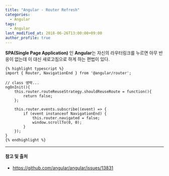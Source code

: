 ```yaml
---
title: "Angular - Router Refresh"
categories: 
  - Angular
tags:
  - Angular
last_modified_at: 2018-06-26T13:00:00+09:00
author_profile: true
---
```


**SPA(Single Page Application)** 인 **Angular**는 자신의 라우터링크를 누르면 
아무 반응이 없는데 이 대신 새로고침으로 하게 하는 편법이 있다.

    {% highlight typescript %}
    import { Router, NavigationEnd } from '@angular/router';

    // class 생략...
    ngOnInit(){
        this.router.routeReuseStrategy.shouldReuseRoute = function(){
            return false;
        };
        
        this.router.events.subscribe((event) => {
            if (event instanceof NavigationEnd) {
                this.router.navigated = false;
                window.scrollTo(0, 0);
            }
        });
    }
    {% endhighlight %}

---
#### 참고 및 출처
- <https://github.com/angular/angular/issues/13831>
